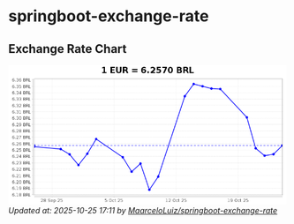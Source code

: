 # springboot-exchange-rate

<!-- EXCHANGE-RATE-START -->
## Exchange Rate Chart

![Exchange Rate Chart](charts/chart.png)*Updated at: 2025-10-25 17:11 by [MaarceloLuiz/springboot-exchange-rate](https://github.com/MaarceloLuiz/springboot-exchange-rate)*


<!-- EXCHANGE-RATE-END -->
